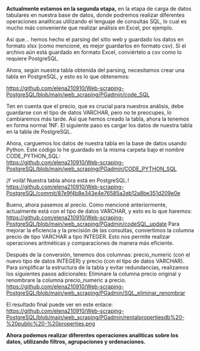**Actualmente estamos en la segunda etapa,**
en la etapa de carga de datos tabulares en nuestra base de datos, 
donde podremos realizar diferentes operaciones analíticas utilizando el lenguaje de consultas SQL, 
lo cual es mucho más conveniente que realizar análisis en Excel, por ejemplo.

Así que… hemos hecho el parsing del sitio web y guardado los datos en formato xlsx (como mencioné, es mejor guardarlos en formato csv).
Si el archivo aún está guardado en formato Excel, conviértelo a csv como lo requiere PostgreSQL.


Ahora, según nuestra tabla obtenida del parsing, necesitamos crear una tabla en PostgreSQL, y esto es lo que obtenemos:

https://github.com/elena210910/Web-scraping-PostgreSQL/blob/main/web_scraping/PGadmin/code_SQL

Ten en cuenta que el precio, que es crucial para nuestros análisis,
debe guardarse con el tipo de datos VARCHAR, pero no te preocupes, lo cambiaremos más tarde. 
Así que hemos creado la tabla, ahora la tenemos en forma normal 1NF. 
El siguiente paso es cargar los datos de nuestra tabla en la tabla de PostgreSQL.

Ahora, carguemos los datos de nuestra tabla en la base de datos usando Python. 
Este código lo he guardado en la misma carpeta bajo el nombre CODE_PYTHON_SQL:   
https://github.com/elena210910/Web-scraping-PostgreSQL/blob/main/web_scraping/PGadmin/CODE_PYTHON_SQL

¡Y voilà! Nuestra tabla ahora está en PostgreSQL.!
https://github.com/elena210910/Web-scraping-PostgreSQL/commit/87e9f4b8e343e4e76585a2eb12a8be351d209e0e

Bueno, ahora pasemos al precio. Como mencioné anteriormente, actualmente está con el tipo de datos VARCHAR, y esto es lo que haremos:
https://github.com/elena210910/Web-scraping-PostgreSQL/blob/main/web_scraping/PGadmin/codeSQL_update
Para mejorar la eficiencia y la precisión de las consultas, convertimos la columna precio de tipo VARCHAR a tipo INTEGER. 
Esto nos permite realizar operaciones aritméticas y comparaciones de manera más eficiente.

Después de la conversión, tenemos dos columnas: precio_numeric (con el nuevo tipo de datos INTEGER) y precio (con el tipo de datos VARCHAR).
Para simplificar la estructura de la tabla y evitar redundancias, realizamos los siguientes pasos adicionales:
Eliminare la columna precio original y renombrare la columna precio_numeric a precio.
https://github.com/elena210910/Web-scraping-PostgreSQL/blob/main/web_scraping/PGadmin/SQL_eliminar_renombrar


El resultado final puede ver en este enlace:
https://github.com/elena210910/Web-scraping-PostgreSQL/blob/main/web_scraping/PGadmin/rentalpropertiesdb%20-%20public%20-%20properties.png


**Ahora podemos realizar diferentes operaciones analíticas sobre los datos, utilizando filtros, agrupaciones y ordenaciones.**



